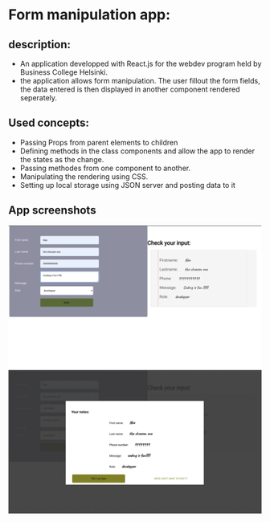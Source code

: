 # Form manipulation app:

## description:

- An application developped with React.js for the webdev program held by Business College Helsinki.
- the application allows form manipulation. The user fillout the form fields, the data entered is then displayed in another component rendered seperately.

## Used concepts:

- Passing Props from parent elements to children
- Defining methods in the class components and allow the app to render the states as the change.
- Passing methodes from one component to another.
- Manipulating the rendering using CSS.
- Setting up local storage using JSON server and posting data to it

## App screenshots

![screenshot for form](form-screenshot-1.png)
![screenshot-2 for form](form-screenshot-2.png)
